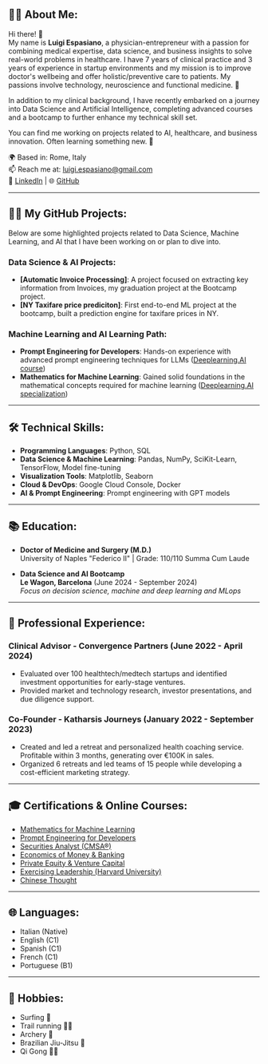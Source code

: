 ## 👨‍⚕️ About Me:

Hi there! 👋  
My name is **Luigi Espasiano**, a physician-entrepreneur with a passion for combining medical expertise, data science, and business insights to solve real-world problems in healthcare. I have 7 years of clinical practice and 3 years of experience in startup environments and my mission is to improve doctor's wellbeing and offer holistic/preventive care to patients. My passions involve technology, neuroscience and functional medicine. 🚀

In addition to my clinical background, I have recently embarked on a journey into Data Science and Artificial Intelligence, completing advanced courses and a bootcamp to further enhance my technical skill set.

You can find me working on projects related to AI, healthcare, and business innovation. Often learning something new. 🧐

🌍 Based in: Rome, Italy  
📫 Reach me at: [luigi.espasiano@gmail.com](mailto:luigi.espasiano@gmail.com)  
💼 [LinkedIn](https://www.linkedin.com/in/luigiespasiano) | 🌐 [GitHub](https://github.com/luexp)

---

## 🧑‍💻 My GitHub Projects:

Below are some highlighted projects related to Data Science, Machine Learning, and AI that I have been working on or plan to dive into.

### Data Science & AI Projects:
- **[Automatic Invoice Processing]**: A project focused on extracting key information from Invoices, my graduation project at the Bootcamp project.
- **[NY Taxifare price prediciton]**: First end-to-end ML project at the bootcamp, built a prediction engine for taxifare prices in NY.

### Machine Learning and AI Learning Path:
- **Prompt Engineering for Developers**: Hands-on experience with advanced prompt engineering techniques for LLMs ([Deeplearning.AI course](https://www.deeplearning.ai/short-courses/chatgpt-prompt-engineering-for-developers/))
- **Mathematics for Machine Learning**: Gained solid foundations in the mathematical concepts required for machine learning ([Deeplearning.AI specialization](https://www.deeplearning.ai/courses/mathematics-for-machine-learning-and-data-science-specialization/))

---

## 🛠️ Technical Skills:

- **Programming Languages**: Python, SQL
- **Data Science & Machine Learning**: Pandas, NumPy, SciKit-Learn, TensorFlow, Model fine-tuning
- **Visualization Tools**: Matplotlib, Seaborn
- **Cloud & DevOps**: Google Cloud Console, Docker
- **AI & Prompt Engineering**: Prompt engineering with GPT models

---

## 📚 Education:

- **Doctor of Medicine and Surgery (M.D.)**  
  University of Naples "Federico II" | Grade: 110/110 Summa Cum Laude  

- **Data Science and AI Bootcamp**  
  **Le Wagon, Barcelona** (June 2024 - September 2024)  
  _Focus on decision science, machine and deep learning and MLops_

---

## 💼 Professional Experience:

### Clinical Advisor - **Convergence Partners** (June 2022 - April 2024)  
- Evaluated over 100 healthtech/medtech startups and identified investment opportunities for early-stage ventures.
- Provided market and technology research, investor presentations, and due diligence support.

### Co-Founder - **Katharsis Journeys** (January 2022 - September 2023)  
- Created and led a retreat and personalized health coaching service. Profitable within 3 months, generating over €100K in sales.
- Organized 6 retreats and led teams of 15 people while developing a cost-efficient marketing strategy.

---

## 🎓 Certifications & Online Courses:

- [Mathematics for Machine Learning](https://www.deeplearning.ai/courses/mathematics-for-machine-learning-and-data-science-specialization/)
- [Prompt Engineering for Developers](https://www.deeplearning.ai/short-courses/chatgpt-prompt-engineering-for-developers/)
- [Securities Analyst (CMSA®)](https://corporatefinanceinstitute.com/certifications/capital-markets-securities-analyst-cmsa/)
- [Economics of Money & Banking](https://www.coursera.org/learn/money-banking)
- [Private Equity & Venture Capital](https://www.coursera.org/learn/private-equity)
- [Exercising Leadership (Harvard University)](https://pll.harvard.edu/course/exercising-leadership-foundational-principles)
- [Chinese Thought](https://www.edx.org/learn/humanities/university-of-hong-kong-humanity-and-nature-in-chinese-thought)

---

## 🌐 Languages:

- Italian (Native)
- English (C1)
- Spanish (C1)
- French (C1)
- Portuguese (B1)

---

## 🎯 Hobbies:

- Surfing 🌊
- Trail running 🏃‍♂️
- Archery 🎯
- Brazilian Jiu-Jitsu 🥋
- Qi Gong 🧘‍♂️
